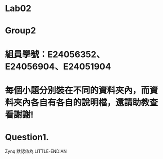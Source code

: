 Lab02
===============================
# Group2
組員學號：E24056352、E24056904、E24051904
===============================
# 每個小題分別裝在不同的資料夾內，而資料夾內各自有各自的說明檔，還請助教查看謝謝!
# Question1.
Zynq 默認值為 LITTLE-ENDIAN
